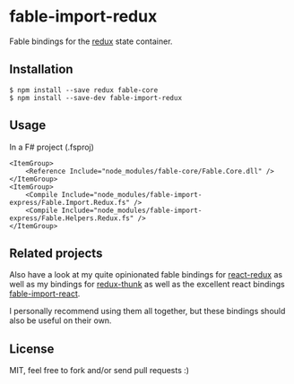 # fable-import-redux

Fable bindings for the [redux](https://github.com/reactjs/redux) state container.

## Installation

    $ npm install --save redux fable-core
    $ npm install --save-dev fable-import-redux

## Usage

In a F# project (.fsproj)

    <ItemGroup>
        <Reference Include="node_modules/fable-core/Fable.Core.dll" />
    </ItemGroup>
    <ItemGroup>
        <Compile Include="node_modules/fable-import-express/Fable.Import.Redux.fs" />
        <Compile Include="node_modules/fable-import-express/Fable.Helpers.Redux.fs" />
    </ItemGroup>

## Related projects

Also have a look at my quite opinionated fable bindings for [react-redux](https://github.com/reactjs/react-redux)
as well as my bindings for [redux-thunk](https://github.com/gaearon/redux-thunk) as well as the excellent
react bindings [fable-import-react](https://www.npmjs.com/package/fable-import-react).

I personally recommend using them all together, but these bindings should also be useful on their own.


## License 

MIT, feel free to fork and/or send pull requests :)